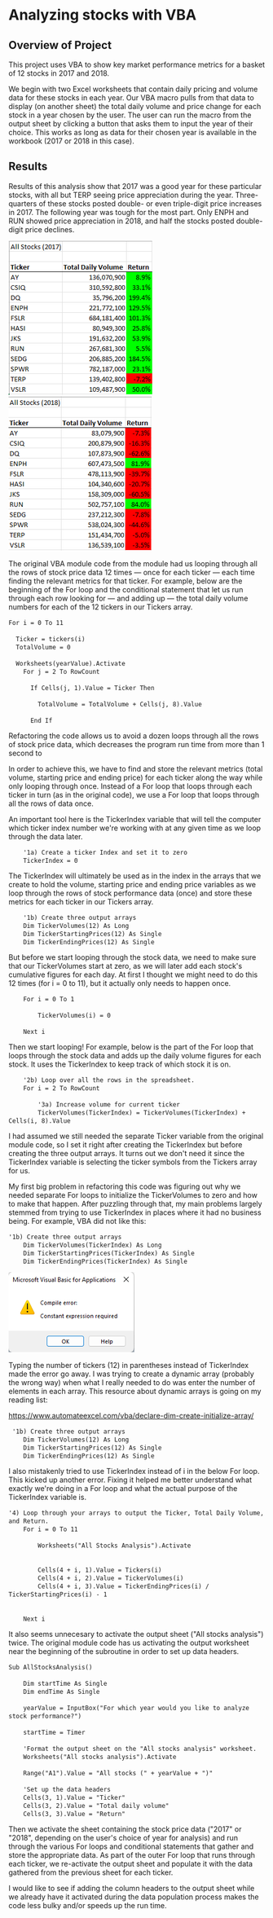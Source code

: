 # Analyzing stocks with VBA

## Overview of Project
This project uses VBA to show key market performance metrics for a basket of 12 stocks in 2017 and 2018. 

We begin with two Excel worksheets that contain daily pricing and volume data for these stocks in each year. Our VBA macro pulls from that data to display (on 
another sheet) the total daily volume and price change for each stock in a year chosen by the user. The user can run the macro from the output sheet by clicking a 
button that asks them to input the year of their choice. This works as long as data for their chosen year is available in the workbook (2017 or 2018 in this case).

## Results
Results of this analysis show that 2017 was a good year for these particular stocks, with all but TERP seeing price appreciation during the year. Three-quarters of
these stocks posted double- or even triple-digit price increases in 2017. The following year was tough for the most part. Only ENPH and RUN showed price 
appreciation in 2018, and half the stocks posted double-digit price declines.

![Table showing 2017 stock performance](Stocks2017.png)         ![Table showing 2018 stock performance](Stocks2018.png)

The original VBA module code from the module had us looping through all the rows of stock price data 12 times — once for each ticker — each time finding the relevant 
metrics for that ticker. For example, below are the beginning of the For loop and the conditional statement that let us run through each row looking for — and adding 
up — the total daily volume numbers for each of the 12 tickers in our Tickers array.

```     
For i = 0 To 11
    
  Ticker = tickers(i)
  TotalVolume = 0

  Worksheets(yearValue).Activate
    For j = 2 To RowCount
    
      If Cells(j, 1).Value = Ticker Then
               
        TotalVolume = TotalVolume + Cells(j, 8).Value
            
      End If
```      

Refactoring the code allows us to avoid a dozen loops through all the rows of stock price data, which decreases the program run time from more than 1 second to 



In order to achieve this, we have to find and store the relevant metrics (total volume, starting price and ending price) for each ticker along the way while only 
looping through once. Instead of a For loop that loops through each ticker in turn (as in the original code), we use a For loop that loops through all the rows of 
data once.

An important tool here is the TickerIndex variable that will tell the computer which ticker index number we're working with at any given time as we loop through
the data later.

``` 
    '1a) Create a ticker Index and set it to zero
    TickerIndex = 0
```

The TickerIndex will ultimately be used as in the index in the arrays that we create to hold the volume, starting price and ending price variables as we loop
through the rows of stock performance data (once) and store these metrics for each ticker in our Tickers array.

```
    '1b) Create three output arrays
    Dim TickerVolumes(12) As Long
    Dim TickerStartingPrices(12) As Single
    Dim TickerEndingPrices(12) As Single
```

But before we start looping through the stock data, we need to make sure that our TickerVolumes start at zero, as we will later add each stock's cumulative 
figures for each day. At first I thought we might need to do this 12 times (for i = 0 to 11), but it actually only needs to happen once.

```
    For i = 0 To 1
    
        TickerVolumes(i) = 0
    
    Next i

```

Then we start looping! For example, below is the part of the For loop that loops through the stock data and adds up the daily volume figures for each
stock. It uses the TickerIndex to keep track of which stock it is on.

```
    '2b) Loop over all the rows in the spreadsheet.
    For i = 2 To RowCount
    
        '3a) Increase volume for current ticker
        TickerVolumes(TickerIndex) = TickerVolumes(TickerIndex) + Cells(i, 8).Value
```

I had assumed we still needed the separate Ticker variable from the original module code, so I set it right after creating the TickerIndex but before creating 
the three output arrays. It turns out we don't need it since the TickerIndex variable is selecting the ticker symbols from the Tickers array for us.

My first big problem in refactoring this code was figuring out why we needed separate For loops to initialize the TickerVolumes to zero and how to make that 
happen. After puzzling through that, my main problems largely stemmed from trying to use TickerIndex in places where it had no business being. For example, VBA did not like this:

```
'1b) Create three output arrays
    Dim TickerVolumes(TickerIndex) As Long
    Dim TickerStartingPrices(TickerIndex) As Single
    Dim TickerEndingPrices(TickerIndex) As Single
```

![Screenshot of Constant Expression Required error](CompileError.png)

Typing the number of tickers (12) in parentheses instead of TickerIndex made the error go away. I was trying to create a dynamic array (probably the wrong way)
when what I really needed to do was enter the number of elements in each array. This resource about dynamic arrays is going on my reading list: 

https://www.automateexcel.com/vba/declare-dim-create-initialize-array/ 

```
 '1b) Create three output arrays
    Dim TickerVolumes(12) As Long
    Dim TickerStartingPrices(12) As Single
    Dim TickerEndingPrices(12) As Single
```

I also mistakenly tried to use TickerIndex instead of i in the below For loop. This kicked up another error. Fixing it helped me better understand what 
exactly we're doing in a For loop and what the actual purpose of the TickerIndex variable is.

```
'4) Loop through your arrays to output the Ticker, Total Daily Volume, and Return.
    For i = 0 To 11

        Worksheets("All Stocks Analysis").Activate
        
         
        Cells(4 + i, 1).Value = Tickers(i)
        Cells(4 + i, 2).Value = TickerVolumes(i)
        Cells(4 + i, 3).Value = TickerEndingPrices(i) / TickerStartingPrices(i) - 1


    Next i
```


It also seems unnecesary to activate the output sheet ("All stocks analysis") twice. The original module code has us activating the output worksheet near the beginning
of the subroutine in order to set up data headers. 

```
Sub AllStocksAnalysis()

    Dim startTime As Single
    Dim endTime As Single

    yearValue = InputBox("For which year would you like to analyze stock performance?")

    startTime = Timer

    'Format the output sheet on the "All stocks analysis" worksheet.
    Worksheets("All stocks analysis").Activate
        
    Range("A1").Value = "All stocks (" + yearValue + ")"
            
    'Set up the data headers
    Cells(3, 1).Value = "Ticker"
    Cells(3, 2).Value = "Total daily volume"
    Cells(3, 3).Value = "Return"
```

Then we activate the sheet containing the stock price data ("2017" or "2018", depending on the user's choice of year for analysis) and run through the various
For loops and conditional statements that gather and store the appropriate data. As part of the outer For loop that runs through each ticker, we re-activate the 
output sheet and populate it with the data gathered from the previous sheet for each ticker. 

I would like to see if adding the column headers to the output sheet while we already have it activated during the data population process makes the code less 
bulky and/or speeds up the run time.

```

